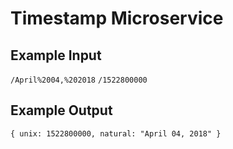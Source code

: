 # Timestamp Microservice

## Example Input

`/April%2004,%202018`
`/1522800000`

## Example Output

`{ unix: 1522800000, natural: "April 04, 2018" }`